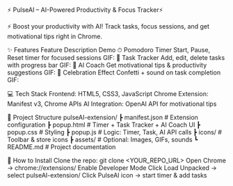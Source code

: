 ⚡ PulseAI – AI-Powered Productivity & Focus Tracker⚡


⚡ Boost your productivity with AI! Track tasks, focus sessions, and get motivational tips right in Chrome.


✨ Features
Feature	Description	Demo
⏱ Pomodoro Timer	Start, Pause, Reset timer for focused sessions	GIF:
📝 Task Tracker	Add, edit, delete tasks with progress bar	GIF:
🤖 AI Coach	Get motivational tips & productivity suggestions	GIF:
🎉 Celebration Effect	Confetti + sound on task completion	GIF:


💻 Tech Stack
Frontend: HTML5, CSS3, JavaScript
Chrome Extension: Manifest v3, Chrome APIs
AI Integration: OpenAI API for motivational tips


📂 Project Structure
pulseAI-extension/
 ┣ manifest.json       # Extension configuration
 ┣ popup.html          # Timer + Task Tracker + AI Coach UI
 ┣ popup.css           # Styling
 ┣ popup.js            # Logic: Timer, Task, AI API calls
 ┣ icons/              # Toolbar & store icons
 ┣ assets/             # Optional: Images, GIFs, sounds
 ┗ README.md           # Project documentation


🚀 How to Install
Clone the repo:
git clone <YOUR_REPO_URL>
Open Chrome → chrome://extensions/
Enable Developer Mode
Click Load Unpacked → select pulseAI-extension/
Click PulseAI icon → start timer & add tasks
